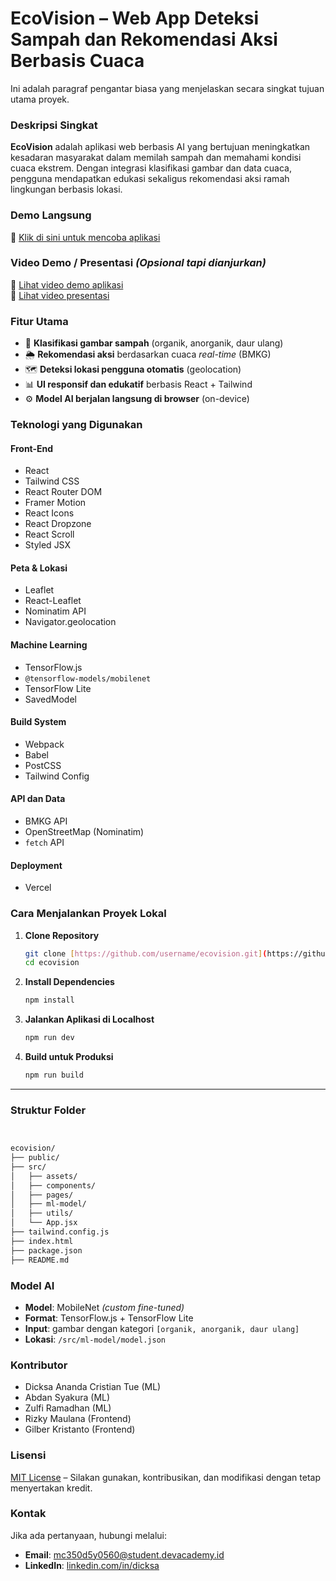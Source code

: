 # EcoVision – Web App Deteksi Sampah dan Rekomendasi Aksi Berbasis Cuaca

Ini adalah paragraf pengantar biasa yang menjelaskan secara singkat tujuan utama proyek.

### Deskripsi Singkat

**EcoVision** adalah aplikasi web berbasis AI yang bertujuan meningkatkan kesadaran masyarakat dalam memilah sampah dan memahami kondisi cuaca ekstrem. Dengan integrasi klasifikasi gambar dan data cuaca, pengguna mendapatkan edukasi sekaligus rekomendasi aksi ramah lingkungan berbasis lokasi.

### Demo Langsung

🔗 [Klik di sini untuk mencoba aplikasi](https://ecovision-beta.vercel.app/)

### Video Demo / Presentasi *(Opsional tapi dianjurkan)*

🎥 [Lihat video demo aplikasi](https://drive.google.com/file/d/16KzX2OQvjWIRdBiMfM_YKed5Qa02brU8/view?usp=sharing) <br/>
🎥 [Lihat video presentasi](https://www.youtube.com/watch?v=your-video-id)

### Fitur Utama

* 📸 **Klasifikasi gambar sampah** (organik, anorganik, daur ulang)
* 🌦️ **Rekomendasi aksi** berdasarkan cuaca *real-time* (BMKG)
* 🗺️ **Deteksi lokasi pengguna otomatis** (geolocation)
* 📊 **UI responsif dan edukatif** berbasis React + Tailwind
* ⚙️ **Model AI berjalan langsung di browser** (on-device)

### Teknologi yang Digunakan

#### Front-End

* React
* Tailwind CSS
* React Router DOM
* Framer Motion
* React Icons
* React Dropzone
* React Scroll
* Styled JSX

#### Peta & Lokasi

* Leaflet
* React-Leaflet
* Nominatim API
* Navigator.geolocation

#### Machine Learning

* TensorFlow.js
* `@tensorflow-models/mobilenet`
* TensorFlow Lite
* SavedModel

#### Build System

* Webpack
* Babel
* PostCSS
* Tailwind Config

#### API dan Data

* BMKG API
* OpenStreetMap (Nominatim)
* `fetch` API

#### Deployment

* Vercel

### Cara Menjalankan Proyek Lokal

1.  **Clone Repository**

    ```bash
    git clone [https://github.com/username/ecovision.git](https://github.com/username/ecovision.git)
    cd ecovision
    ```

2.  **Install Dependencies**

    ```bash
    npm install
    ```

3.  **Jalankan Aplikasi di Localhost**

    ```bash
    npm run dev
    ```

4.  **Build untuk Produksi**

    ```bash
    npm run build
    ```

---

### Struktur Folder
```markdown


ecovision/
├── public/
├── src/
│   ├── assets/
│   ├── components/
│   ├── pages/
│   ├── ml-model/
│   ├── utils/
│   └── App.jsx
├── tailwind.config.js
├── index.html
├── package.json
├── README.md


```
### Model AI

* **Model**: MobileNet *(custom fine-tuned)*
* **Format**: TensorFlow.js + TensorFlow Lite
* **Input**: gambar dengan kategori `[organik, anorganik, daur ulang]`
* **Lokasi**: `/src/ml-model/model.json`

### Kontributor

* Dicksa Ananda Cristian Tue (ML)
* Abdan Syakura (ML)
* Zulfi Ramadhan (ML)
* Rizky Maulana (Frontend)
* Gilber Kristanto (Frontend)

### Lisensi

[MIT License](https://opensource.org/licenses/MIT) – Silakan gunakan, kontribusikan, dan modifikasi dengan tetap menyertakan kredit.

### Kontak

Jika ada pertanyaan, hubungi melalui:

* **Email**: mc350d5y0560@student.devacademy.id
* **LinkedIn**: [linkedin.com/in/dicksa](https://www.linkedin.com/in/dicksa)
